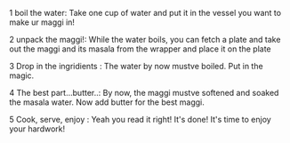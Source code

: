 

1 boil the water: Take one cup of water and put it in the vessel you want to make ur maggi in!


2 unpack the maggi!: While the water boils, you can fetch a plate and take out the maggi and its masala from the wrapper and place it on the plate

3 Drop in the ingridients : The water by now mustve boiled. Put in the magic. 

4 The best part...butter..: By now, the maggi mustve softened and soaked the masala water. Now add butter for the best maggi.

5 Cook, serve, enjoy : Yeah you read it right! It's done! It's time to enjoy your hardwork!

